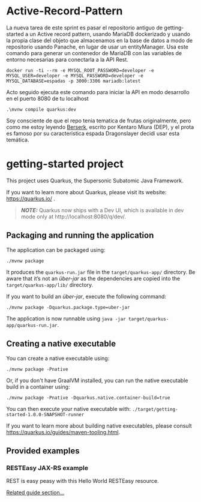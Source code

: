 # Active-Record-Pattern

La nueva tarea de este sprint es pasar el repositorio antiguo de getting-started a un Active record pattern,
usando MariaDB dockerizado y usando la propia clase del objeto que almacenamos en la base de datos a modo de repositorio
usando Panache, en lugar de usar un entityManager.
Usa este comando para generar un contenedor de MariaDB con las variables 
de entorno necesarias para conectarla a la API Rest.

```
docker run -ti --rm -e MYSQL_ROOT_PASSWORD=developer -e MYSQL_USER=developer -e MYSQL_PASSWORD=developer -e MYSQL_DATABASE=espadas -p 3000:3306 mariadb:latest
```

Acto seguido ejecuta este comando para iniciar la API en modo desarrollo en el puerto 8080 de tu localhost
```
.\mvnw compile quarkus:dev
```

Soy consciente de que el repo tenia tematica de frutas originalmente, pero como me estoy leyendo [Berserk](https://es.wikipedia.org/wiki/Berserk_(manga)),
escrito por Kentaro Miura (DEP), y el prota es famoso por su caracteristica espada Dragonslayer 
decidí usar esta temática.

# getting-started project

This project uses Quarkus, the Supersonic Subatomic Java Framework.

If you want to learn more about Quarkus, please visit its website: https://quarkus.io/ .

> **_NOTE:_**  Quarkus now ships with a Dev UI, which is available in dev mode only at http://localhost:8080/q/dev/.

## Packaging and running the application

The application can be packaged using:
```shell script
./mvnw package
```
It produces the `quarkus-run.jar` file in the `target/quarkus-app/` directory.
Be aware that it’s not an _über-jar_ as the dependencies are copied into the `target/quarkus-app/lib/` directory.

If you want to build an _über-jar_, execute the following command:
```shell script
./mvnw package -Dquarkus.package.type=uber-jar
```

The application is now runnable using `java -jar target/quarkus-app/quarkus-run.jar`.

## Creating a native executable

You can create a native executable using: 
```shell script
./mvnw package -Pnative
```

Or, if you don't have GraalVM installed, you can run the native executable build in a container using: 
```shell script
./mvnw package -Pnative -Dquarkus.native.container-build=true
```

You can then execute your native executable with: `./target/getting-started-1.0.0-SNAPSHOT-runner`

If you want to learn more about building native executables, please consult https://quarkus.io/guides/maven-tooling.html.

## Provided examples

### RESTEasy JAX-RS example

REST is easy peasy with this Hello World RESTEasy resource.

[Related guide section...](https://quarkus.io/guides/getting-started#the-jax-rs-resources)
